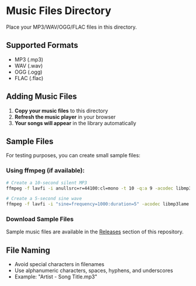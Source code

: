 # Music Files Directory

Place your MP3/WAV/OGG/FLAC files in this directory.

## Supported Formats
- MP3 (.mp3)
- WAV (.wav)
- OGG (.ogg)
- FLAC (.flac)

## Adding Music Files

1. **Copy your music files** to this directory
2. **Refresh the music player** in your browser
3. **Your songs will appear** in the library automatically

## Sample Files

For testing purposes, you can create small sample files:

### Using ffmpeg (if available):
```bash
# Create a 10-second silent MP3
ffmpeg -f lavfi -i anullsrc=r=44100:cl=mono -t 10 -q:a 9 -acodec libmp3lame sample.mp3

# Create a 5-second sine wave
ffmpeg -f lavfi -i "sine=frequency=1000:duration=5" -acodec libmp3lame sample2.mp3
```

### Download Sample Files
Sample music files are available in the [Releases](https://github.com/Kalpavruksha/go-music-player/releases) section of this repository.

## File Naming
- Avoid special characters in filenames
- Use alphanumeric characters, spaces, hyphens, and underscores
- Example: "Artist - Song Title.mp3"
